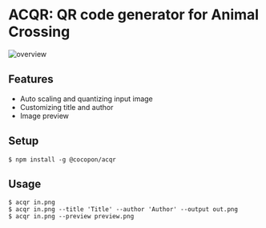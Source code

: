 # ACQR: QR code generator for Animal Crossing


![overview](https://user-images.githubusercontent.com/602961/79967363-b056e880-84c9-11ea-89e2-1d563bcbe017.png)


## Features
- Auto scaling and quantizing input image
- Customizing title and author
- Image preview


## Setup

```
$ npm install -g @cocopon/acqr
```

## Usage

```
$ acqr in.png
$ acqr in.png --title 'Title' --author 'Author' --output out.png
$ acqr in.png --preview preview.png
```
